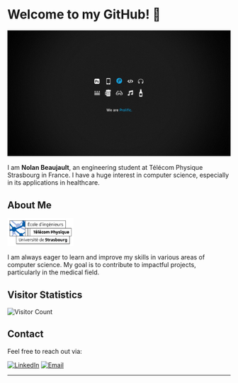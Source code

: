 # Welcome to my GitHub! 👋

![Banner](banner.jpg)

I am **Nolan Beaujault**, an engineering student at Télécom Physique Strasbourg in France. I have a huge interest in computer science, especially in its applications in healthcare.

## About Me

<img src="TPS.png" alt="Télécom Physique Strasbourg Logo" width="150">

I am always eager to learn and improve my skills in various areas of computer science. My goal is to contribute to impactful projects, particularly in the medical field.

## Visitor Statistics

![Visitor Count](https://komarev.com/ghpvc/?username=NolanBeaujault&color=blue)

## Contact

Feel free to reach out via:

[![LinkedIn](https://img.shields.io/badge/LinkedIn-0077B5?style=for-the-badge&logo=linkedin&logoColor=white)]([https://www.linkedin.com](https://www.linkedin.com/in/nolan-beaujault/))
[![Email](https://img.shields.io/badge/Email-D14836?style=for-the-badge&logo=gmail&logoColor=white)](mailto:beaujaultnolan@gmail.com)

---

